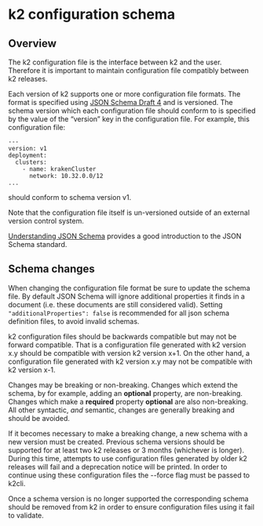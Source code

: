 # k2 configuration schema

## Overview

The k2 configuration file is the interface between k2 and the user. Therefore it is important to maintain configuration file compatibly between k2 releases.

Each version of k2 supports one or more configuration file formats. The format is specified using [JSON Schema Draft 4](https://github.com/json-schema-org/json-schema-org.github.io/tree/master/draft-04) and is versioned. The schema version which each configuration file should conform to is specified by the value of the “version” key in the configuration file. For example, this configuration file:

```
---
version: v1
deployment:
  clusters:
    - name: krakenCluster
      network: 10.32.0.0/12
...
```

should conform to schema version v1.

Note that the configuration file itself is un-versioned outside of an external version control system.

[Understanding JSON Schema](https://spacetelescope.github.io/understanding-json-schema/) provides a good introduction to the JSON Schema standard.

## Schema changes

When changing the configuration file format be sure to update the schema file. By default JSON Schema will ignore
additional properties it finds in a document (i.e. these documents are still considered valid).
Setting ``` "additionalProperties": false ``` is recommended for all json schema definition files, to avoid invalid schemas.

k2 configuration files should be backwards compatible but may not be forward compatible. That is a configuration file generated with k2 version x.y should be compatible with version k2 version x+1. On the other hand, a configuration file generated with k2 version x.y may not be compatible with k2 version x-1.

Changes may be breaking or non-breaking. Changes which extend the schema, by for example, adding an __optional__ property, are non-breaking. Changes which make a __required__ property __optional__ are also non-breaking. All other syntactic, _and_ semantic, changes are generally breaking and should be avoided.

If it becomes necessary to make a breaking change, a new schema with a new version must be created. Previous schema versions should be supported for at least two k2 releases or 3 months (whichever is longer). During this time, attempts to use configuration files generated by older k2 releases will fail and a deprecation notice will be printed. In order to continue using these configuration files the --force flag must be passed to k2cli.

Once a schema version is no longer supported the corresponding schema should be removed from k2 in order to ensure configuration files using it fail to validate.


